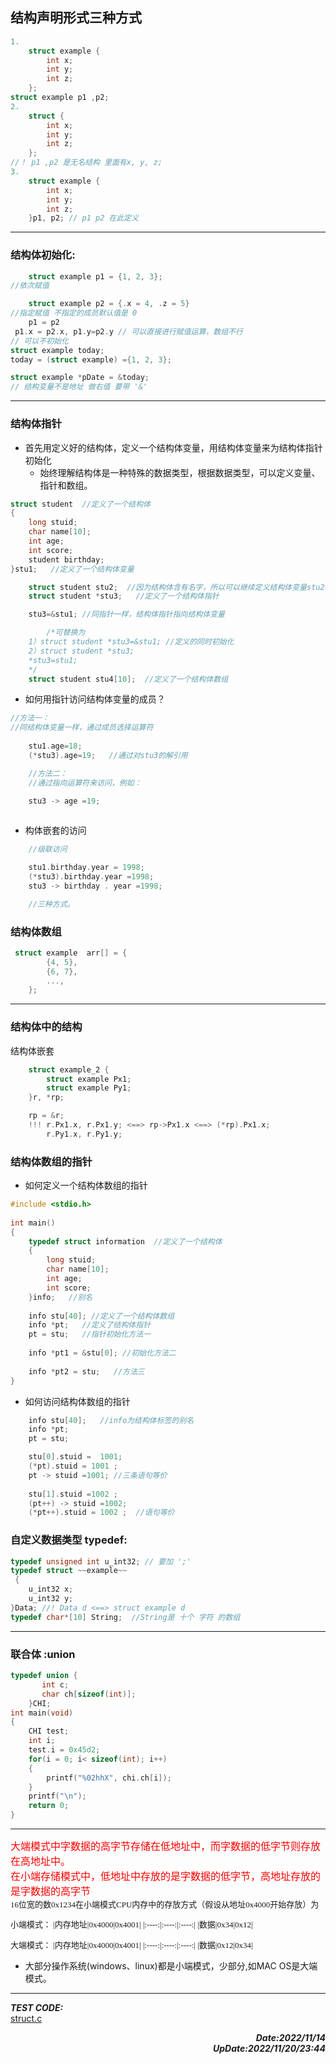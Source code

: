 ## 结构声明形式三种方式

```c
1.
    struct example {
        int x;
        int y;
        int z;
    };
struct example p1 ,p2;
2.
    struct {
        int x;
        int y;
        int z;
    };
//！ p1 ,p2 是无名结构 里面有x, y, z;
3.
    struct example {
        int x;
        int y;
        int z;
    }p1, p2; // p1 p2 在此定义
```
---
### 结构体初始化:
```c
    struct example p1 = {1, 2, 3}; 
//依次赋值

    struct example p2 = {.x = 4, .z = 5}
//指定赋值 不指定的成员默认值是 0  
    p1 = p2 
 p1.x = p2.x, p1.y=p2.y // 可以直接进行赋值运算，数组不行
// 可以不初始化 
struct example today;   
today = (struct example) ={1, 2, 3};

struct example *pDate = &today;
// 结构变量不是地址 做右值 要带 '&' 
```

---
### 结构体指针
+ 首先用定义好的结构体，定义一个结构体变量，用结构体变量来为结构体指针初始化
  + 始终理解结构体是一种特殊的数据类型，根据数据类型，可以定义变量、指针和数组。

```c
struct student  //定义了一个结构体
{
    long stuid; 
    char name[10];
    int age;
    int score;
    student birthday;
}stu1;   //定义了一个结构体变量

    struct student stu2;  //因为结构体含有名字，所以可以继续定义结构体变量stu2
    struct student *stu3;   //定义了一个结构体指针

    stu3=&stu1; //同指针一样，结构体指针指向结构体变量

        /*可替换为     
    1）struct student *stu3=&stu1; //定义的同时初始化
    2）struct student *stu3;
    *stu3=stu1;
    */
    struct student stu4[10];  //定义了一个结构体数组
```
+ 如何用指针访问结构体变量的成员？

```c
//方法一：
//同结构体变量一样，通过成员选择运算符
 
    stu1.age=18;
    (*stu3).age=19;   //通过对stu3的解引用  

    //方法二：
    //通过指向运算符来访问，例如：

    stu3 -> age =19;
 
```
+ 构体嵌套的访问

```c
    //级联访问

    stu1.birthday.year = 1998;
    (*stu3).birthday.year =1998;
    stu3 -> birthday . year =1998;

    //三种方式。
```
### 结构体数组
```c
 struct example  arr[] = {
        {4, 5},
        {6, 7},
        ...,
    };
```
---

### 结构体中的结构  
结构体嵌套
```c
    struct example_2 {
        struct example Px1;
        struct example Py1;
    }r, *rp;

    rp = &r;
    !!! r.Px1.x, r.Px1.y; <==> rp->Px1.x <==> (*rp).Px1.x;
        r.Py1.x, r.Py1.y;
```
### 结构体数组的指针
+ 如何定义一个结构体数组的指针

```c
#include <stdio.h>
 
int main()
{
	typedef struct information  //定义了一个结构体
	{
		long stuid; 
		char name[10];
		int age;
		int score;
	}info;   //别名
	
	info stu[40]; //定义了一个结构体数组
	info *pt;   //定义了结构体指针
	pt = stu;   //指针初始化方法一
 
    info *pt1 = &stu[0]; //初始化方法二
 
    info *pt2 = stu;   //方法三
}
```
+ 如何访问结构体数组的指针

```c
    info stu[40];   //info为结构体标签的别名
    info *pt;
    pt = stu;

    stu[0].stuid =  1001;
    (*pt).stuid = 1001 ;
    pt -> stuid =1001; //三条语句等价
	
    stu[1].stuid =1002 ; 
    (pt++) -> stuid =1002; 
    (*pt++).stuid = 1002 ;  //语句等价
```
### 自定义数据类型 typedef:
```c
typedef unsigned int u_int32; // 要加 ';'
typedef struct ~~example~~ 
 {
    u_int32 x;
    u_int32 y;
}Data; //! Data d <==> struct example d
typedef char*[10] String;  //String是 十个 字符 的数组
```

- - -

### 联合体 :union
```c
typedef union {
       int c;
       char ch[sizeof(int)];  
    }CHI;
int main(void)
{
    CHI test;
    int i;
    test.i = 0x45d2;
    for(i = 0; i< sizeof(int); i++)
    {
        printf("%02hhX", chi.ch[i]);
    }
    printf("\n");
    return 0;
}
```
---

<font size =3 color =red face ="幼圆">
大端模式中字数据的高字节存储在低地址中，而字数据的低字节则存放在高地址中。
<br/>在小端存储模式中，低地址中存放的是字数据的低字节，高地址存放的是字数据的高字节
</font>  

<font size =2  face ="幼圆">
<br/>
16位宽的数0x1234在小端模式CPU内存中的存放方式（假设从地址0x4000开始存放）为

小端模式：
|内存地址|0x4000|0x4001|
|:----:|:----:|:----:|
|数据|0x34|0x12|

大端模式：
|内存地址|0x4000|0x4001|
|:----:|:----:|:----:|
|数据|0x12|0x34|
</font>

+ 大部分操作系统(windows、linux)都是小端模式，少部分,如MAC OS是大端模式。

---

***TEST CODE:***   
[<u>struct.c</u>](https://github.com/Mayday646/Kinco_Devel_Blog/blob/main/C_CODE/struct.c)



***<div align =right>Date:2022/11/14***  
	***UpDate:2022/11/20/23:44</div>***
